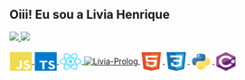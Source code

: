 ## Oiii! Eu sou a Livia Henrique 
 <div>
  <a href="https://github.com/liviahenrique">
  <img height="180em" src="https://github-readme-stats.vercel.app/api?username=liviahenrique&show_icons=true&theme=dracula&include_all_commits=true&count_private=true"/>
  <img height="180em" src="https://github-readme-stats.vercel.app/api/top-langs/?username=liviahenrique&layout=compact&langs_count=16&theme=dracula"/>
</div>
 
 <div style="display: inline_block"><br>
  <img align="center" alt="Livia-Js" height="34" width="40" src="https://raw.githubusercontent.com/devicons/devicon/master/icons/javascript/javascript-plain.svg">
  <img align="center" alt="Livia-Ts" height="34" width="40" src="https://raw.githubusercontent.com/devicons/devicon/master/icons/typescript/typescript-plain.svg">
  <img align="center" alt="Livia-React" height="34" width="40" src="https://raw.githubusercontent.com/devicons/devicon/master/icons/react/react-original.svg">
  <img align="center" alt="Livia-Prolog" height="34" width="40" src="https://raw.githubusercontent.com/file-icons/DevOpicons/master/svg/prolog.svg">
  <img align="center" alt="Livia-HTML" height="34" width="40" src="https://raw.githubusercontent.com/devicons/devicon/master/icons/html5/html5-original.svg">
  <img align="center" alt="Livia-CSS" height="34" width="40" src="https://raw.githubusercontent.com/devicons/devicon/master/icons/css3/css3-original.svg">
  <img align="center" alt="Livia-Python" height="34" width="40" src="https://raw.githubusercontent.com/devicons/devicon/master/icons/python/python-original.svg">
  <img align="center" alt="Livia-Csharp" height="34" width="40" src="https://raw.githubusercontent.com/devicons/devicon/master/icons/csharp/csharp-original.svg">
</div>

